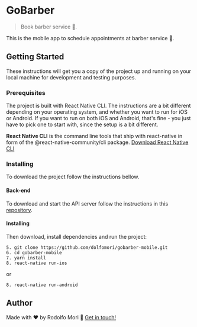 # GoBarber

> Book barber service 💈.

This is the mobile app to schedule appointments at barber service 💈.

## Getting Started

These instructions will get you a copy of the project up and running on your local machine for development and testing purposes.

### Prerequisites

The project is built with React Native CLI. The instructions are a bit different depending on your operating system, and whether you want to run for iOS or Android. If you want to run on both iOS and Android, that's fine - you just have to pick one to start with, since the setup is a bit different.

**React Native CLI** is the command line tools that ship with react-native in form of the @react-native-community/cli package. [Download React Native CLI](https://facebook.github.io/react-native/docs/getting-started)

### Installing

To download the project follow the instructions bellow.

#### Back-end

To download and start the API server follow the instructions in this [repository](https://github.com/diegomais/gobarber-backend).

#### Installing

Then download, install dependencies and run the project:

```
5. git clone https://github.com/dolfomori/gobarber-mobile.git
6. cd gobarber-mobile
7. yarn install
8. react-native run-ios
```

or

```
8. react-native run-android
```

## Author

Made with ♥ by Rodolfo Mori :wave: [Get in touch!](https://www.linkedin.com/in/rodolfomori/)
